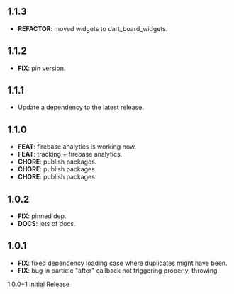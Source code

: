 ## 1.1.3

 - **REFACTOR**: moved widgets to dart_board_widgets.

## 1.1.2

 - **FIX**: pin version.

## 1.1.1

 - Update a dependency to the latest release.

## 1.1.0

 - **FEAT**: firebase analytics is working now.
 - **FEAT**: tracking + firebase analytics.
 - **CHORE**: publish packages.
 - **CHORE**: publish packages.
 - **CHORE**: publish packages.

## 1.0.2

 - **FIX**: pinned dep.
 - **DOCS**: lots of docs.

## 1.0.1

 - **FIX**: fixed dependency loading case where duplicates might have been.
 - **FIX**: bug in particle "after" callback not triggering properly, throwing.

1.0.0+1 Initial Release